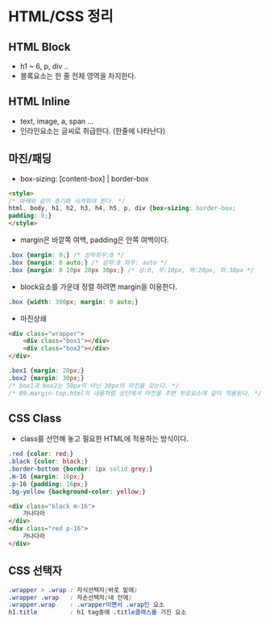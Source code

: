 # HTML/CSS 정리
## HTML Block
- h1 ~ 6, p, div ..
- 블록요소는 한 줄 전체 영역을 차지한다.

## HTML Inline
- text, image, a, span ...
- 인라인요소는 글씨로 취급한다. (한줄에 나타난다)

## 마진/패딩
- box-sizing: [content-box] | border-box
```html
<style>
/* 아래와 같이 초기화 시켜줘야 한다. */
html, body, h1, h2, h3, h4, h5, p, div {box-sizing: border-box;
padding: 0;}
</style>
``` 

- margin은 바깥쪽 여백, padding은 안쪽 여백이다.
```css
.box {margin: 0;} /* 상하좌우:0 */
.box {margin: 0 auto;} /* 상하:0 좌우: auto */
.box {margin: 0 10px 20px 30px;} /* 상:0, 우:10px, 하:20px, 좌:30px */
```

- block요소를 가운데 정렬 하려면 margin을 이용한다.
```css
.box {width: 300px; margin: 0 auto;}
```

- 마진상쇄
```html
<div class="wrapper">
	<div class="box1"></div>
	<div class="box2"></div>
</div>
```
```css
.box1 {margin: 20px;}
.box2 {margin: 30px;}
/* box1과 box2는 50px이 아닌 30px의 마진을 갖는다. */
/* 09.margin-top.html의 내용처럼 상단에서 마진울 주면 부모요소에 같이 적용된다. */
```

## CSS Class
- class를 선언해 놓고 필요한 HTML에 적용하는 방식이다.
```css
.red {color: red;}
.black {color: black;}
.border-bottom {border: 1px solid grey;}
.m-16 {margin: 16px;}
.p-16 {padding: 16px;}
.bg-yellow {background-color: yellow;}
```
```html
<div class="black m-16">
	가나다라
</div>
<div class="red p-16">
	가나다라
</div>
```

## CSS 선택자
```css
.wrapper > .wrap : 자식선택자(바로 밑에)
.wrapper .wrap   : 자손선택자(내 안에)
.wrapper.wrap    : .wrapper이면서 .wrap인 요소
h1.title         : h1 tag중에 .title클래스를 가진 요소
```